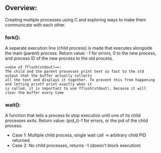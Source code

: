 ## Overview: 
Creating multiple processes using C and exploring ways to make them communicate with each other.

### fork(): 
A separate execution line (child process) is made that executes alongside the main (parent) process.
Return value: -1 for errors, 0 to the new process, and process ID of the new process to the old process.

    ==Use of fflush(stdout)==:
    The child and the parent processes print text so fast to the std output that the buffer actually collects 
    all the text and displays it together. To prevent this from happening and letting printf print exactly when it
    is called, it is important to use fflush(stdout), because it will clear the buffer every time 

### wait():
A function that tells a process to stop execution until one of its child processes exits.
Return value: (pid_t)-1 for errors, or the pid of the child process.
- Case 1: Multiple child process, single wait call -> arbitrary child PID returned.
- Case 2: No child processes, returns -1 (doesn't block execution)